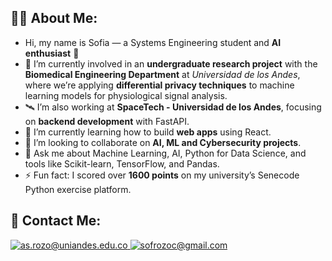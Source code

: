 ## 👩‍💻 About Me:

- Hi, my name is Sofia — a Systems Engineering student and **AI enthusiast** 🚀  
- 🔬 I’m currently involved in an **undergraduate research project** with the **Biomedical Engineering Department** at *Universidad de los Andes*, where we’re applying **differential privacy techniques** to machine learning models for physiological signal analysis.  
- 🛰️ I’m also working at **SpaceTech - Universidad de los Andes**, focusing on **backend development** with FastAPI.  
- 🌱 I’m currently learning how to build **web apps** using React.  
- 👯 I’m looking to collaborate on **AI, ML and Cybersecurity projects**.  
- 💬 Ask me about Machine Learning, AI, Python for Data Science, and tools like Scikit-learn, TensorFlow, and Pandas.
- ⚡ Fun fact: I scored over **1600 points** on my university’s Senecode Python exercise platform.


## 📲 Contact Me:

<a href="mailto:as.rozo@uniandes.edu.co" target="_blank">
<img src="https://img.shields.io/badge/Microsoft_Outlook-0078D4?style=for-the-badge&logo=microsoft-outlook&logoColor=white" alt=as.rozo@uniandes.edu.co mail style="margin-bottom: 5px;" />
</a>
<a href="mailto:sofrozoc@gmail.com" target="_blank">
<img src="https://img.shields.io/badge/Gmail-D14836?style=for-the-badge&logo=gmail&logoColor=white" alt=sofrozoc@gmail.com mail style="margin-bottom: 5px;" />
</a>
